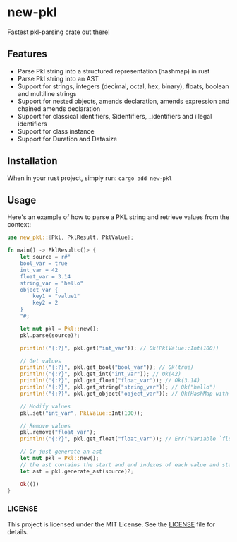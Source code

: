 # new-pkl

Fastest pkl-parsing crate out there!

## Features

- Parse Pkl string into a structured representation (hashmap) in rust
- Parse Pkl string into an AST
- Support for strings, integers (decimal, octal, hex, binary), floats, boolean and multiline strings
- Support for nested objects, amends declaration, amends expression and chained amends declaration
- Support for classical identifiers, $identifiers, _identifiers and illegal identifiers
- Support for class instance
- Support for Duration and Datasize

## Installation

When in your rust project, simply run: `cargo add new-pkl`

## Usage

Here's an example of how to parse a PKL string and retrieve values from the context:

```rust
use new_pkl::{Pkl, PklResult, PklValue};

fn main() -> PklResult<()> {
    let source = r#"
    bool_var = true
    int_var = 42
    float_var = 3.14
    string_var = "hello"
    object_var {
        key1 = "value1"
        key2 = 2
    }
    "#;

    let mut pkl = Pkl::new();
    pkl.parse(source)?;

    println!("{:?}", pkl.get("int_var")); // Ok(PklValue::Int(100))

    // Get values
    println!("{:?}", pkl.get_bool("bool_var")); // Ok(true)
    println!("{:?}", pkl.get_int("int_var")); // Ok(42)
    println!("{:?}", pkl.get_float("float_var")); // Ok(3.14)
    println!("{:?}", pkl.get_string("string_var")); // Ok("hello")
    println!("{:?}", pkl.get_object("object_var")); // Ok(HashMap with key1 and key2)

    // Modify values
    pkl.set("int_var", PklValue::Int(100));

    // Remove values
    pkl.remove("float_var");
    println!("{:?}", pkl.get_float("float_var")); // Err("Variable `float_var` not found")

    // Or just generate an ast
    let mut pkl = Pkl::new();
    // the ast contains the start and end indexes of each value and statement
    let ast = pkl.generate_ast(source)?;

    Ok(())
}
```

### LICENSE

This project is licensed under the MIT License. See the [LICENSE](./LICENSE) file for details.
